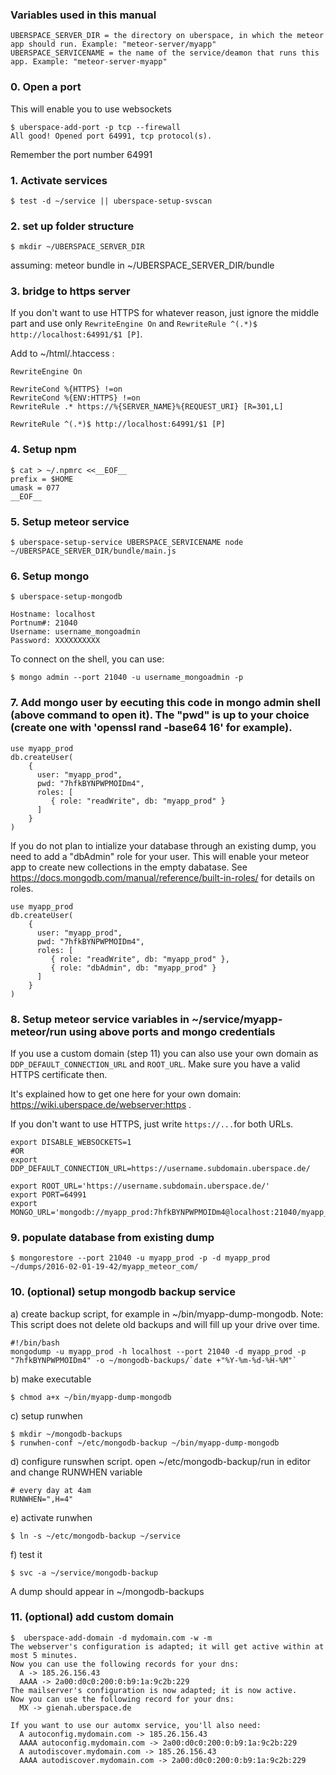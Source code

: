 ### Variables used in this manual

```
UBERSPACE_SERVER_DIR = the directory on uberspace, in which the meteor app should run. Example: "meteor-server/myapp"
UBERSPACE_SERVICENAME = the name of the service/deamon that runs this app. Example: "meteor-server-myapp"
```

### 0. Open a port

This will enable you to use websockets
```
$ uberspace-add-port -p tcp --firewall
All good! Opened port 64991, tcp protocol(s).
```
Remember the port number 64991

### 1. Activate services

```
$ test -d ~/service || uberspace-setup-svscan 
```

### 2. set up folder structure

```
$ mkdir ~/UBERSPACE_SERVER_DIR
```

assuming: meteor bundle in ~/UBERSPACE_SERVER_DIR/bundle

### 3. bridge to https server

If you don't want to use HTTPS for whatever reason, just ignore the middle part and use only `RewriteEngine On` and `RewriteRule ^(.*)$ http://localhost:64991/$1 [P]`.

Add to ~/html/.htaccess :

```
RewriteEngine On

RewriteCond %{HTTPS} !=on
RewriteCond %{ENV:HTTPS} !=on
RewriteRule .* https://%{SERVER_NAME}%{REQUEST_URI} [R=301,L]

RewriteRule ^(.*)$ http://localhost:64991/$1 [P]
```

### 4. Setup npm

```
$ cat > ~/.npmrc <<__EOF__
prefix = $HOME
umask = 077
__EOF__
```

### 5. Setup meteor service

```
$ uberspace-setup-service UBERSPACE_SERVICENAME node ~/UBERSPACE_SERVER_DIR/bundle/main.js 
```

### 6. Setup mongo

```
$ uberspace-setup-mongodb 

Hostname: localhost
Portnum#: 21040
Username: username_mongoadmin
Password: XXXXXXXXXX
```

To connect on the shell, you can use:

```
$ mongo admin --port 21040 -u username_mongoadmin -p
```

### 7. Add mongo user by eecuting this code in mongo admin shell (above command to open it). The "pwd" is up to your choice (create one with 'openssl rand -base64 16' for example).

```
use myapp_prod
db.createUser(
    {
      user: "myapp_prod",
      pwd: "7hfkBYNPWPMOIDm4",
      roles: [
         { role: "readWrite", db: "myapp_prod" }
      ]
    }
)
```

If you do not plan to intialize your database through an existing dump, you need to add a "dbAdmin" role for your user. This will enable your meteor app to create new collections in the empty dabatase. See https://docs.mongodb.com/manual/reference/built-in-roles/ for details on roles.
```
use myapp_prod
db.createUser(
    {
      user: "myapp_prod",
      pwd: "7hfkBYNPWPMOIDm4",
      roles: [
         { role: "readWrite", db: "myapp_prod" },
         { role: "dbAdmin", db: "myapp_prod" }
      ]
    }
)
```


### 8. Setup meteor service variables in ~/service/myapp-meteor/run using above ports and mongo credentials
If you use a custom domain (step 11) you can also use your own domain as `DDP_DEFAULT_CONNECTION_URL` and `ROOT_URL`. Make sure you have a valid HTTPS certificate then. 

It's explained how to get one here for your own domain: https://wiki.uberspace.de/webserver:https .

If you don't want to use HTTPS, just write `https://...`for both URLs. 

```
export DISABLE_WEBSOCKETS=1
#OR
export DDP_DEFAULT_CONNECTION_URL=https://username.subdomain.uberspace.de/

export ROOT_URL='https://username.subdomain.uberspace.de/'
export PORT=64991
export MONGO_URL='mongodb://myapp_prod:7hfkBYNPWPMOIDm4@localhost:21040/myapp_prod'
```

### 9. populate database from existing dump

```
$ mongorestore --port 21040 -u myapp_prod -p -d myapp_prod  ~/dumps/2016-02-01-19-42/myapp_meteor_com/
```

### 10. (optional) setup mongodb backup service

a) create backup script, for example in ~/bin/myapp-dump-mongodb. Note: This script does not delete old backups and will fill up your drive over time.

```
#!/bin/bash
mongodump -u myapp_prod -h localhost --port 21040 -d myapp_prod -p "7hfkBYNPWPMOIDm4" -o ~/mongodb-backups/`date +"%Y-%m-%d-%H-%M"`
```

b) make executable

```
$ chmod a+x ~/bin/myapp-dump-mongodb
```

c) setup runwhen

```
$ mkdir ~/mongodb-backups
$ runwhen-conf ~/etc/mongodb-backup ~/bin/myapp-dump-mongodb
```

d) configure runswhen script. open ~/etc/mongodb-backup/run in editor and change RUNWHEN variable

```
# every day at 4am
RUNWHEN=",H=4"
```

e) activate runwhen

```
$ ln -s ~/etc/mongodb-backup ~/service
```

f) test it

```
$ svc -a ~/service/mongodb-backup
```

A dump should appear in ~/mongodb-backups

### 11. (optional) add custom domain

```
$  uberspace-add-domain -d mydomain.com -w -m
The webserver's configuration is adapted; it will get active within at most 5 minutes.
Now you can use the following records for your dns:
  A -> 185.26.156.43
  AAAA -> 2a00:d0c0:200:0:b9:1a:9c2b:229
The mailserver's configuration is now adapted; it is now active.
Now you can use the following record for your dns:
  MX -> gienah.uberspace.de

If you want to use our automx service, you'll also need:
  A autoconfig.mydomain.com -> 185.26.156.43
  AAAA autoconfig.mydomain.com -> 2a00:d0c0:200:0:b9:1a:9c2b:229
  A autodiscover.mydomain.com -> 185.26.156.43
  AAAA autodiscover.mydomain.com -> 2a00:d0c0:200:0:b9:1a:9c2b:229
```

